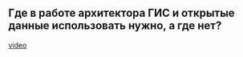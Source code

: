 ## Где в работе архитектора ГИС и открытые данные использовать нужно, а где нет?

[video](https://player.softculture.cc/embed/online/GIS/GIS_10.10.12_L2-2_When_to_Use_GIS)